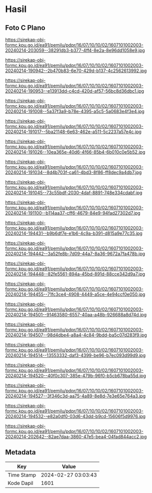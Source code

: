 # Hasil

## Foto C Plano

https://sirekap-obj-formc.kpu.go.id/ea91/pemilu/pdpr/16/07/10/10/02/1607101002003-20240214-203059--38291db3-b377-4ff4-8e2a-8e96dd1058e9.jpg

https://sirekap-obj-formc.kpu.go.id/ea91/pemilu/pdpr/16/07/10/10/02/1607101002003-20240214-190942--2b470b83-6e70-429d-b137-4c2562613992.jpg

https://sirekap-obj-formc.kpu.go.id/ea91/pemilu/pdpr/16/07/10/10/02/1607101002003-20240214-190953--e13913dd-c4cd-420d-af57-56bc8d36dbc1.jpg

https://sirekap-obj-formc.kpu.go.id/ea91/pemilu/pdpr/16/07/10/10/02/1607101002003-20240214-191008--5a37f3a9-b78e-4395-a5c5-5a0683e4f3e4.jpg

https://sirekap-obj-formc.kpu.go.id/ea91/pemilu/pdpr/16/07/10/10/02/1607101002003-20240214-191017--5ba21148-6e63-462e-a511-5c2237a57e4c.jpg

https://sirekap-obj-formc.kpu.go.id/ea91/pemilu/pdpr/16/07/10/10/02/1607101002003-20240214-191026--10ea365e-40d6-4f66-85b4-6b010c0e5b52.jpg

https://sirekap-obj-formc.kpu.go.id/ea91/pemilu/pdpr/16/07/10/10/02/1607101002003-20240214-191034--8d4b703f-ca61-4bd3-8f86-ff8dec9a4db7.jpg

https://sirekap-obj-formc.kpu.go.id/ea91/pemilu/pdpr/16/07/10/10/02/1607101002003-20240214-191045--73c55bdf-2030-4daf-8891-748e334cdabf.jpg

https://sirekap-obj-formc.kpu.go.id/ea91/pemilu/pdpr/16/07/10/10/02/1607101002003-20240214-191100--b114aa37-cff6-4679-84e9-94fad27302d7.jpg

https://sirekap-obj-formc.kpu.go.id/ea91/pemilu/pdpr/16/07/10/10/02/1607101002003-20240214-194431--b9b6df7e-e1b6-4c9a-b391-d815a9e77c35.jpg

https://sirekap-obj-formc.kpu.go.id/ea91/pemilu/pdpr/16/07/10/10/02/1607101002003-20240214-194442--3a52fe8b-7d09-44a7-8a36-9672a7fa478b.jpg

https://sirekap-obj-formc.kpu.go.id/ea91/pemilu/pdpr/16/07/10/10/02/1607101002003-20240214-194448--82fe5561-894a-45bd-891d-88cce342d9a7.jpg

https://sirekap-obj-formc.kpu.go.id/ea91/pemilu/pdpr/16/07/10/10/02/1607101002003-20240214-194455--71fc3ce4-4908-4449-a5ce-4e94ccf0e050.jpg

https://sirekap-obj-formc.kpu.go.id/ea91/pemilu/pdpr/16/07/10/10/02/1607101002003-20240214-194501--91463580-6557-40aa-a48b-926688a8d74d.jpg

https://sirekap-obj-formc.kpu.go.id/ea91/pemilu/pdpr/16/07/10/10/02/1607101002003-20240214-194507--98d4dbe4-a8a4-4c84-9bdd-ba5c07d283f9.jpg

https://sirekap-obj-formc.kpu.go.id/ea91/pemilu/pdpr/16/07/10/10/02/1607101002003-20240214-194514--13553332-daf3-4399-be96-b7ec093d99d9.jpg

https://sirekap-obj-formc.kpu.go.id/ea91/pemilu/pdpr/16/07/10/10/02/1607101002003-20240214-194520--40f0c307-385e-479b-96f0-b5cb678ba55d.jpg

https://sirekap-obj-formc.kpu.go.id/ea91/pemilu/pdpr/16/07/10/10/02/1607101002003-20240214-194527--3f346c3d-aa75-4a89-8e8d-7e3e65e764a3.jpg

https://sirekap-obj-formc.kpu.go.id/ea91/pemilu/pdpr/16/07/10/10/02/1607101002003-20240214-194532--e82a0df0-03d6-43dd-b9cd-15606f5d9976.jpg

https://sirekap-obj-formc.kpu.go.id/ea91/pemilu/pdpr/16/07/10/10/02/1607101002003-20240214-202642--82ae7daa-3860-47e5-bea4-04fad844acc2.jpg


## Metadata

| Key        | Value               |
| ---------- | ------------------- |
| Time Stamp | 2024-02-27 03:03:43 |
| Kode Dapil | 1601                |



